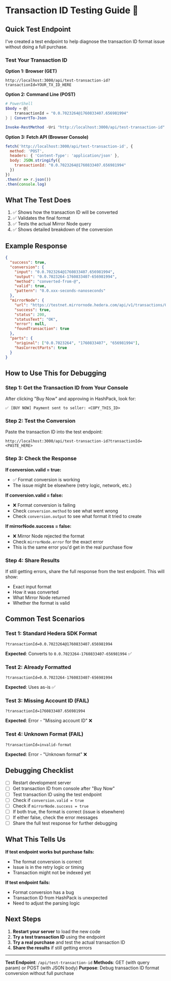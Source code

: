 # Transaction ID Testing Guide 🧪

## Quick Test Endpoint

I've created a test endpoint to help diagnose the transaction ID format issue without doing a full purchase.

### Test Your Transaction ID

**Option 1: Browser (GET)**
```
http://localhost:3000/api/test-transaction-id?transactionId=YOUR_TX_ID_HERE
```

**Option 2: Command Line (POST)**
```powershell
# PowerShell
$body = @{
    transactionId = "0.0.7023264@1760833407.656981994"
} | ConvertTo-Json

Invoke-RestMethod -Uri "http://localhost:3000/api/test-transaction-id" -Method POST -Body $body -ContentType "application/json"
```

**Option 3: Fetch API (Browser Console)**
```javascript
fetch('http://localhost:3000/api/test-transaction-id', {
  method: 'POST',
  headers: { 'Content-Type': 'application/json' },
  body: JSON.stringify({
    transactionId: "0.0.7023264@1760833407.656981994"
  })
})
.then(r => r.json())
.then(console.log)
```

## What The Test Does

1. ✅ Shows how the transaction ID will be converted
2. ✅ Validates the final format
3. ✅ Tests the actual Mirror Node query
4. ✅ Shows detailed breakdown of the conversion

## Example Response

```json
{
  "success": true,
  "conversion": {
    "input": "0.0.7023264@1760833407.656981994",
    "output": "0.0.7023264-1760833407-656981994",
    "method": "converted-from-@",
    "valid": true,
    "pattern": "0.0.xxx-seconds-nanoseconds"
  },
  "mirrorNode": {
    "url": "https://testnet.mirrornode.hedera.com/api/v1/transactions/0.0.7023264-1760833407-656981994",
    "success": true,
    "status": 200,
    "statusText": "OK",
    "error": null,
    "foundTransaction": true
  },
  "parts": {
    "original": ["0.0.7023264", "1760833407", "656981994"],
    "hasCorrectParts": true
  }
}
```

## How to Use This for Debugging

### Step 1: Get the Transaction ID from Your Console
After clicking "Buy Now" and approving in HashPack, look for:
```
✅ [BUY NOW] Payment sent to seller: <COPY_THIS_ID>
```

### Step 2: Test the Conversion
Paste the transaction ID into the test endpoint:
```
http://localhost:3000/api/test-transaction-id?transactionId=<PASTE_HERE>
```

### Step 3: Check the Response

**If conversion.valid = true:**
- ✅ Format conversion is working
- The issue might be elsewhere (retry logic, network, etc.)

**If conversion.valid = false:**
- ❌ Format conversion is failing
- Check `conversion.method` to see what went wrong
- Check `conversion.output` to see what format it tried to create

**If mirrorNode.success = false:**
- ❌ Mirror Node rejected the format
- Check `mirrorNode.error` for the exact error
- This is the same error you'd get in the real purchase flow

### Step 4: Share Results

If still getting errors, share the full response from the test endpoint. This will show:
- Exact input format
- How it was converted
- What Mirror Node returned
- Whether the format is valid

## Common Test Scenarios

### Test 1: Standard Hedera SDK Format
```
?transactionId=0.0.7023264@1760833407.656981994
```
**Expected**: Converts to `0.0.7023264-1760833407-656981994` ✅

### Test 2: Already Formatted
```
?transactionId=0.0.7023264-1760833407-656981994
```
**Expected**: Uses as-is ✅

### Test 3: Missing Account ID (FAIL)
```
?transactionId=1760833407.656981994
```
**Expected**: Error - "Missing account ID" ❌

### Test 4: Unknown Format (FAIL)
```
?transactionId=invalid-format
```
**Expected**: Error - "Unknown format" ❌

## Debugging Checklist

- [ ] Restart development server
- [ ] Get transaction ID from console after "Buy Now"
- [ ] Test transaction ID using the test endpoint
- [ ] Check if `conversion.valid = true`
- [ ] Check if `mirrorNode.success = true`
- [ ] If both true, the format is correct (issue is elsewhere)
- [ ] If either false, check the error messages
- [ ] Share the full test response for further debugging

## What This Tells Us

**If test endpoint works but purchase fails:**
- The format conversion is correct
- Issue is in the retry logic or timing
- Transaction might not be indexed yet

**If test endpoint fails:**
- Format conversion has a bug
- Transaction ID from HashPack is unexpected
- Need to adjust the parsing logic

## Next Steps

1. **Restart your server** to load the new code
2. **Try a test transaction ID** using the endpoint
3. **Try a real purchase** and test the actual transaction ID
4. **Share the results** if still getting errors

---

**Test Endpoint**: `/api/test-transaction-id`
**Methods**: GET (with query param) or POST (with JSON body)
**Purpose**: Debug transaction ID format conversion without full purchase

